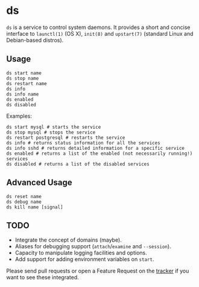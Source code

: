 ds
==
`ds` is a service to control system daemons. It provides a short and concise
  interface to `launctl(1)` (OS X), `init(8)` and `upstart(7)` (standard Linux and Debian-based
  distros).

Usage
-----

    ds start name
    ds stop name
    ds restart name
    ds info
    ds info name
    ds enabled
    ds disabled

Examples:

    ds start mysql # starts the service
    ds stop mysql # stops the service
    ds restart postgresql # restarts the service
    ds info # returns status information for all the services
    ds info sshd # returns detailed information for a specific service
    ds enabled # returns a list of the enabled (not necessarily running!) services
    ds disabled # returns a list of the disabled services

Advanced Usage
--------------

    ds reset name
    ds debug name
    ds kill name [signal]

TODO
----
* Integrate the concept of domains (maybe).
* Aliases for debugging support (`attach`/`examine` and `--session`).
* Capacity to manipulate logging facilities and options.
* Add support for adding environment variables on `start`.

Please send pull requests or open a Feature Request on the
[tracker](http://github.com/febuiles/ds/issues) if you want to see these integrated.
